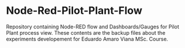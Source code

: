 # Node-Red-Pilot-Plant-Flow
Repository containing Node-RED flow and Dashboards/Gauges for Pilot Plant process view.
These contents are the backup files about the experiments developement for Eduardo Amaro Viana MSc. Course. 
